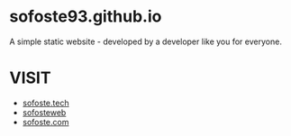 # sofoste93.github.io
A simple static website - developed by a developer like you for everyone.


 # VISIT
  - [sofoste.tech](https://www.sofoste.tech 'The Root')
  - [sofosteweb](https://www.sofoste.tech/sofosteweb 'My personal page')  
  - [sofoste.com](https://www.sofoste.com 'My Business page')
